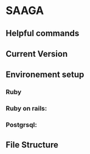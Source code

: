 SAAGA
=====


Helpful commands
----------------

Current Version
---------------

Environement setup
------------------

### Ruby
### Ruby on rails:
### Postgrsql:

File Structure
--------------
